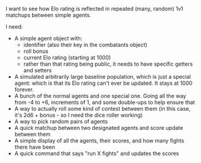 I want to see how Elo rating is reflected in repeated (many, random) 1v1 matchups between simple agents.

I need:
- A simple agent object with:
  - identifier (also their key in the combatants object)
  - roll bonus
  - current Elo rating (starting at 1000)
  - rather than that rating being public, it needs to have specific getters and setters
- A simulated arbitrarily large baseline population, which is just a special agent:
    which is that its Elo rating can't ever be updated. It stays at 1000 forever.
- A bunch of the normal agents and one special one. Going all the way from -4 to +6, increments of 1, and some double-ups to help ensure that 
- A way to actually roll some kind of contest between them (in this case, it's 2d6 + bonus - so I need the dice roller working)
- A way to pick random pairs of agents
- A quick matchup between two designated agents and score update between them
- A simple display of all the agents, their scores, and how many fights there have been
- A quick command that says "run X fights" and updates the scores

